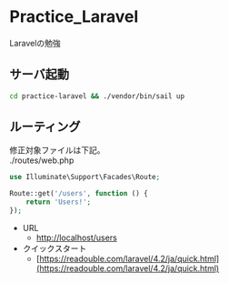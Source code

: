 # Practice_Laravel
Laravelの勉強

## サーバ起動

``` sh
cd practice-laravel && ./vendor/bin/sail up
```

## ルーティング

修正対象ファイルは下記。  
./routes/web.php

``` php
use Illuminate\Support\Facades\Route;

Route::get('/users', function () {
    return 'Users!';
});
```

- URL
  - [http://localhost/users](http://localhost/users)
- クイックスタート
  - [https://readouble.com/laravel/4.2/ja/quick.html](https://readouble.com/laravel/4.2/ja/quick.html)